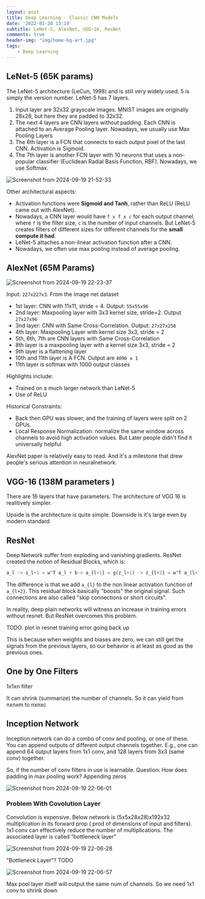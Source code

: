 ```yaml
---
layout: post
title: Deep Learning - Classic CNN Models
date: '2022-01-28 13:19'
subtitle: LeNet-5, AlexNet, VGG-16, ResNet
comments: true
header-img: "img/home-bg-art.jpg"
tags:
    - Deep Learning
---
```


## LeNet-5 (65K params)

The LeNet-5 architecture (LeCun, 1998) and is still very widely used. 5 is simply the version number. LeNet-5 has 7 layers.

1. Input layer are 32x32 grayscale images. MNIST images are originally 28x28, but here they are padded to 32x32.
2. The next 4 layers are CNN layers without padding. Each CNN is attached to an Average Pooling layer. Nowadays, we usually use Max Pooling Layers
3. The 6th layer is a FCN that connects to each output pixel of the last CNN. Activation is Sigmoid.
4. The 7th layer is another FCN layer with 10 neurons that uses a non-popular classifier (Euclidean Radial Basis Function, RBF). Nowadays, we use Softmax.

![Screenshot from 2024-09-19 21-52-33](https://github.com/user-attachments/assets/57b7026e-701e-49a3-9505-5f9f261ba6bb)

Other architectural aspects:
- Activation functions were **Sigmoid and Tanh**, rather than ReLU (ReLU came out with AlexNet).
- Nowadays, a CNN layer would have `f x f x c` for each output channel, where `f` is the filter size, `c` is the number of input channels. But LeNet-5 creates filters of different sizes for different channels for the **small compute it had**.
- LeNet-5 attaches a non-linear activation function after a CNN.
- Nowadays, we often use max pooling instead of average pooling.

## AlexNet (65M Params)

![Screenshot from 2024-09-19 22-23-37](https://github.com/user-attachments/assets/208d3b4b-dcaa-4446-b8fe-bb9ca25ac896)

Input: `227x227x3`. From the image net dataset
- 1st layer: CNN with 11x11, stride = 4. Output: `55x55x96`
- 2nd layer: Maxpooling layer with 3x3 kernel size, stride=2. Output `27x27x96`
- 3nd layer: CNN with Same Cross-Correlation. Output: `27x27x256`
- 4th layer: Maxpooling Layer with kernel size 3x3, stride = 2
- 5th, 6th, 7th are CNN layers with Same Cross-Correlation
- 8th layer is a maxpooling layer with a kernel size 3x3, stride = 2
- 9th layer is a flattening layer
- 10th and 11th layer is A FCN. Output are `4096 x 1`
- 11th layer is softmax with 1000 output classes 

Highlights include:
- Trained on a much larger network than LeNet-5
- Use of ReLU

Historical Constraints:
- Back then GPU was slower, and the training of layers were split on 2 GPUs.
- Local Response Normalization: normalize the same window across channels to avoid high activation values. But Later people didn't find it universally helpful

AlexNet paper is relatively easy to read. And it's a milestone that drew people's serious attention in neuralnetwork.

## VGG-16 (138M parameters )

There are 16 layers that have parameters. The architecture of VGG 16 is realitively simpler.

Upside is the architecture is quite simple. Downside is it's large even by modern standard 

## ResNet

Deep Network suffer from exploding and vanishing gradients. ResNet created the notion of Residual Blocks, which is:

```python
a_l -> z_l+1 = w^T a_l + b-> a_{l+1} = g(z_l+1) -> z_{l+2} = w^T a_(l+1) -> a_{l+2} = g(z_l+1 + a_{l})
```

The difference is that we add `a_{l}` to the non linear activation function of `a_{l+2}`. 
This residual block basically "boosts" the original signal. Such connections are also called "skip connections or short circuits".

In reality, deep plain networks will witness an increase in training errors without resnet. But ResNet overcomes this problem.

TODO: plot in resnet training error going back up

This is because when weights and biases are zero, we can still get the signals from the previous layers, so our behavior is at least as good as the previous ones.

## One by One Filters
1x1xn filter

It can shrink (summarize) the number of channels. So it can yield from nxnxm to nxnxc


## Inception Network

Inception network can do a combo of conv and pooling, or one of these. You can append outputs of different output channels together. E.g., one can append 64 output layers from 1x1 conv, and 128 layers from 3x3 (same conv) together.

So, if the number of conv filters in use is learnable.
Question: How does padding in max pooling work? Appending zeros

![Screenshot from 2024-09-19 22-06-01](https://github.com/user-attachments/assets/760d0d88-56cc-421e-aac7-959c27c83509)


### Problem With Covolution Layer
Convolution is expensive. Below network is (5x5x28x28)x192x32 multiplication in its forward prop ( prod of dimensions of input and filters). 1x1 conv can effectively reduce the number of multiplications. The associated layer is called “bottleneck layer”

![Screenshot from 2024-09-19 22-06-28](https://github.com/user-attachments/assets/ca0d77b2-afb6-4041-b2e8-0ddad0382f60)

"Bottleneck Layer"? TODO

![Screenshot from 2024-09-19 22-06-57](https://github.com/user-attachments/assets/0546d9e8-7f59-47e3-ae69-67944c273495)

Max pool layer itself will output the same num of channels. So we need 1x1 conv to shrink down


